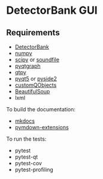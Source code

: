 # DetectorBank GUI

## Requirements

- [DetectorBank](https://github.com/keziah55/DetectorBank)
- [numpy](https://numpy.org/)
- [scipy](https://docs.scipy.org/doc/scipy/index.html) or [soundfile](https://pypi.org/project/soundfile/)
- [pyqtgraph](https://pyqtgraph.readthedocs.io/en/latest/index.html)
- [qtpy](https://pypi.org/project/QtPy/)
- [pyqt5](https://www.riverbankcomputing.com/software/pyqt/) or [pyside2](https://wiki.qt.io/Qt_for_Python)
- [customQObjects](https://github.com/keziah55/CustomPyQtObjects)
- [BeautifulSoup](https://pypi.org/project/beautifulsoup4/)
- lxml

To build the documentation:

- [mkdocs](https://www.mkdocs.org/)
- [pymdown-extensions](https://facelessuser.github.io/pymdown-extensions/)

To run the tests:

- pytest
- pytest-qt
- pytest-cov 
- pytest-profiling 